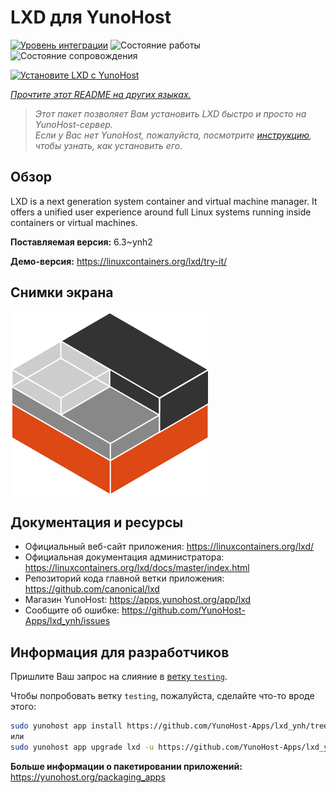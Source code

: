 <!--
Важно: этот README был автоматически сгенерирован <https://github.com/YunoHost/apps/tree/master/tools/readme_generator>
Он НЕ ДОЛЖЕН редактироваться вручную.
-->

# LXD для YunoHost

[![Уровень интеграции](https://apps.yunohost.org/badge/integration/lxd)](https://ci-apps.yunohost.org/ci/apps/lxd/)
![Состояние работы](https://apps.yunohost.org/badge/state/lxd)
![Состояние сопровождения](https://apps.yunohost.org/badge/maintained/lxd)

[![Установите LXD с YunoHost](https://install-app.yunohost.org/install-with-yunohost.svg)](https://install-app.yunohost.org/?app=lxd)

*[Прочтите этот README на других языках.](./ALL_README.md)*

> *Этот пакет позволяет Вам установить LXD быстро и просто на YunoHost-сервер.*  
> *Если у Вас нет YunoHost, пожалуйста, посмотрите [инструкцию](https://yunohost.org/install), чтобы узнать, как установить его.*

## Обзор

LXD is a next generation system container and virtual machine manager. It offers a unified user experience around full Linux systems running inside containers or virtual machines.


**Поставляемая версия:** 6.3~ynh2

**Демо-версия:** <https://linuxcontainers.org/lxd/try-it/>

## Снимки экрана

![Снимок экрана LXD](./doc/screenshots/LXD-logo.png)

## Документация и ресурсы

- Официальный веб-сайт приложения: <https://linuxcontainers.org/lxd/>
- Официальная документация администратора: <https://linuxcontainers.org/lxd/docs/master/index.html>
- Репозиторий кода главной ветки приложения: <https://github.com/canonical/lxd>
- Магазин YunoHost: <https://apps.yunohost.org/app/lxd>
- Сообщите об ошибке: <https://github.com/YunoHost-Apps/lxd_ynh/issues>

## Информация для разработчиков

Пришлите Ваш запрос на слияние в [ветку `testing`](https://github.com/YunoHost-Apps/lxd_ynh/tree/testing).

Чтобы попробовать ветку `testing`, пожалуйста, сделайте что-то вроде этого:

```bash
sudo yunohost app install https://github.com/YunoHost-Apps/lxd_ynh/tree/testing --debug
или
sudo yunohost app upgrade lxd -u https://github.com/YunoHost-Apps/lxd_ynh/tree/testing --debug
```

**Больше информации о пакетировании приложений:** <https://yunohost.org/packaging_apps>
